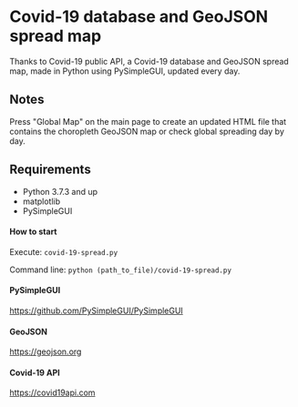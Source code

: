 # Covid-19 database and GeoJSON spread map
Thanks to Covid-19 public API, a Covid-19 database and GeoJSON spread map, made in Python using PySimpleGUI, updated every day. 

## Notes
Press "Global Map" on the main page to create an updated HTML file that contains the choropleth GeoJSON map or check global spreading day by day.

## Requirements
- Python 3.7.3 and up
- matplotlib
- PySimpleGUI


#### How to start
Execute:
`covid-19-spread.py`

Command line:
`python (path_to_file)/covid-19-spread.py`


#### PySimpleGUI
https://github.com/PySimpleGUI/PySimpleGUI

#### GeoJSON
https://geojson.org

#### Covid-19 API
https://covid19api.com
